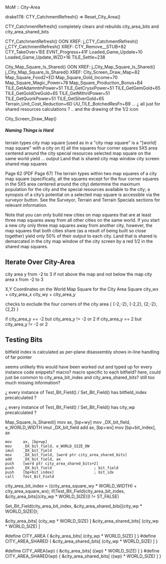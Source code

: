 
MoM :: City-Area



drake178:
CTY_CatchmentRefresh() => Reset_City_Area()


CTY_CatchmentRefresh()
completely clears and rebuilds city_area_bits and city_area_shared_bits

CTY_CatchmentRefresh()
OON XREF: j_CTY_CatchmentRefresh()
j_CTY_CatchmentRefresh()
XREF:
    CTY_Remove__STUB+82
    CTY_TakeOver+1EE
    EVNT_Progress+41F
    Loaded_Game_Update+10
    Loaded_Game_Update_WZD+16
    TILE_Settle+238


City_Map_Square_Is_Shared()
OON XREF: j_City_Map_Square_Is_Shared()
j_City_Map_Square_Is_Shared()
XREF:
    City_Screen_Draw_Map+82
    Map_Square_Food2+ED
    Map_Square_Gold_Income+70
    Map_Square_Magic_Power+78
    Map_Square_Production_Bonus+B4
    TILE_GetAdamntmPower+51
    TILE_GetCrysxPower+51
    TILE_GetGemGold+65
    TILE_GetGoldOreGold+65
    TILE_GetMithrilPower+51
    TILE_GetQuorkPower+51
    TILE_GetSilverGold+65
    Terrain_Unit_Cost_Reduction+6D
    UU_TILE_BotchedResFn+B9
...
¿ all just for shared resources calculations ?
.. and the drawing of the 1/2 icon



City_Screen_Draw_Map()





##### Naming Things is Hard

terrain types
city map square  [used as in a "city map square" is a "[world] map square" with a city on it]
all the squares
four corner squares
5X5 area
centered around the city
special resources
selected map square
on the same world
yield ... output
Land that is shared
city map window
city screen
shared map squares

Page 62  (PDF Page 67)
The terrain types within two map squares of a city map square
  (specifically, all the squares except for the four corner squares in the 5X5 area centered around the city)
  determine the maximum population for the city and the special resources available to the city;
  a synopsis of a city’s potential on a selected map square is accessible via the surveyor button.
See the Surveyor, Terrain and Terrain Specials sections for relevant information.

Note that you can only build new cities on map squares that are at least three map squares away from all other cities on the same world.
If you start a new city only three map squares away from another city, however,
  the map squares that both cities share (as a result of being built so close together) yield only 50% of their output to each city.
Land that is shared is demarcated in the city map window of the city screen by a red 1/2 in the shared map squares.





## Iterate Over City-Area

city area y from -2 to 3
    if not above the map and not below the map
city area x from -2 to 3

X,Y Coordinates on the World Map Square for the City Area Square
city_wx + city_area_x
city_wy + city_area_y


checks to exclude the four corners of the city area
{ {-2,-2}, {-2,2}, {2,-2}, {2,2} }

if city_area_y == -2
    but city_area_y != -2 or 2
if city_area_y ==  2
    but city_area_y != -2 or 2



## Testing Bits

bitfield index is calculated as per-plane
disassembly shows in-line handling of far pointer

seems unlikely this would have been worked out and typed up for every instance
code snippets?
macro?
    macro specific to each bitfield?
        here, could just be common to city_area_bit_index and city_area_shared_bits?
still too much missing information?

¿ every instance of Test_Bit_Field() / Set_Bit_Field() has bitfield_index precalculated ?

¿ every instance of Test_Bit_Field() / Set_Bit_Field() has city_wp precalculated ?

Map_Square_Is_Shared()
    mov     ax, [bp+wy]
    mov     _DX_bit_field, e_WORLD_WIDTH
    imul    _DX_bit_field
    add     ax, [bp+wx]
    mov     [bp+bit_index], ax

    mov     ax, [bp+wp]
    mov     _DX_bit_field, e_WORLD_SIZE_DW
    imul    _DX_bit_field
    mov     _DX_bit_field, [word ptr city_area_shared_bits]
    add     _DX_bit_field, ax
    push    [word ptr city_area_shared_bits+2]
    push    _DX_bit_field                   ; bit_field
    push    [bp+bit_index]                  ; bit_idx
    call    Test_Bit_Field




city_area_bit_index = ((city_area_square_wy * WORLD_WIDTH) + city_area_square_wx);
if(Test_Bit_Field(city_area_bit_index, &city_area_bits[(city_wp * WORLD_SIZE)]) != ST_FALSE)

Set_Bit_Field(city_area_bit_index, &city_area_shared_bits[(city_wp * WORLD_SIZE)]);

&city_area_bits[        (city_wp * WORLD_SIZE) ]
&city_area_shared_bits[ (city_wp * WORLD_SIZE) ]

#define CITY_AREA         { &city_area_bits[        (city_wp * WORLD_SIZE) ] }
#define CITY_AREA_SHARED  { &city_area_shared_bits[ (city_wp * WORLD_SIZE) ] }

#define CITY_AREA(_wp_)         { &city_area_bits[        ((_wp_) * WORLD_SIZE) ] }
#define CITY_AREA_SHARED(_wp_)  { &city_area_shared_bits[ ((_wp_) * WORLD_SIZE) ] }

